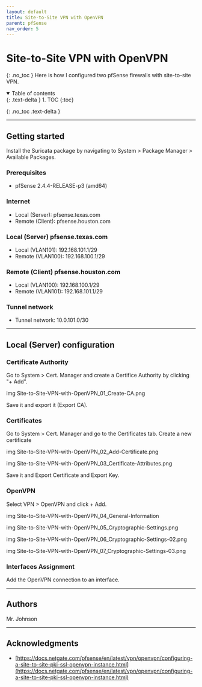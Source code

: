 ```yaml
---
layout: default
title: Site-to-Site VPN with OpenVPN
parent: pfSense
nav_order: 5
---
```


# Site-to-Site VPN with OpenVPN
{: .no_toc }
Here is how I configured two pfSense firewalls with site-to-site VPN.

<details open markdown="block">
  <summary>
   Table of contents
  </summary>
  {: .text-delta }
1. TOC
{:toc}
</details>

{: .no_toc .text-delta }

---

## Getting started
Install the Suricata package by navigating to System > Package Manager > Available Packages.

### Prerequisites
* pfSense 2.4.4-RELEASE-p3 (amd64)

### Internet
* Local (Server): pfsense.texas.com
* Remote (Client): pfsense.houston.com

### Local (Server) pfsense.texas.com
* Local (VLAN101): 192.168.101.1/29
* Remote (VLAN100): 192.168.100.1/29

### Remote (Client) pfsense.houston.com
* Local (VLAN100): 192.168.100.1/29
* Remote (VLAN101): 192.168.101.1/29

### Tunnel network
* Tunnel network: 10.0.101.0/30

---

## Local (Server) configuration
### Certificate Authority
Go to System > Cert. Manager and create a Certifice Authority by clicking "+ Add".

img Site-to-Site-VPN-with-OpenVPN_01_Create-CA.png

Save it and export it (Export CA).

### Certificates
Go to System > Cert. Manager and go to the Certificates tab. Create a new certificate 

img Site-to-Site-VPN-with-OpenVPN_02_Add-Certificate.png

img Site-to-Site-VPN-with-OpenVPN_03_Certificate-Attributes.png

Save it and Export Certificate and Export Key.

### OpenVPN
Select VPN > OpenVPN and click + Add. 

img Site-to-Site-VPN-with-OpenVPN_04_General-Information

img Site-to-Site-VPN-with-OpenVPN_05_Cryptographic-Settings.png

img Site-to-Site-VPN-with-OpenVPN_06_Cryptographic-Settings-02.png

img Site-to-Site-VPN-with-OpenVPN_07_Cryptographic-Settings-03.png


### Interfaces Assignment
Add the OpenVPN connection to an interface. 

---

## Authors
Mr. Johnson

---

## Acknowledgments
* [https://docs.netgate.com/pfsense/en/latest/vpn/openvpn/configuring-a-site-to-site-pki-ssl-openvpn-instance.html](https://docs.netgate.com/pfsense/en/latest/vpn/openvpn/configuring-a-site-to-site-pki-ssl-openvpn-instance.html)